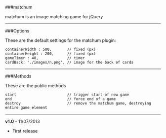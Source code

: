 ###matchum

matchum is an image matching game for jQuery

***

###Options

These are the default settings for the matchum plugin:

    containerWidth : 500,       // fixed (px)
    containerHeight : 200,      // fixed (px)
    gameTimer : 40,             // timer
    cardBack: './images/n.png', // image for the back of cards
  
***

###Methods

These are the public methods

    start                       // trigger start of new game
    end                         // force end of a game
    destroy                     // remove the matchum game, destroying entire game element

***

**v1.0** - 11/07/2013

- First release
